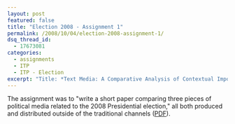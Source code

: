 ```yaml
---
layout: post
featured: false
title: "Election 2008 - Assignment 1"
permalink: /2008/10/04/election-2008-assignment-1/
dsq_thread_id:
  - 17673081
categories:
  - assignments
  - ITP
  - ITP - Election
excerpt: "Title: *Text Media: A Comparative Analysis of Contextual Importance*"
---
```

The assignment was to "write a short paper comparing three pieces of political media related to the 2008 Presidential election," all both produced and distributed outside of the traditional channels ([PDF][1]).

 [1]: /projects/fall08/election/lehrburger_assignment1.pdf
